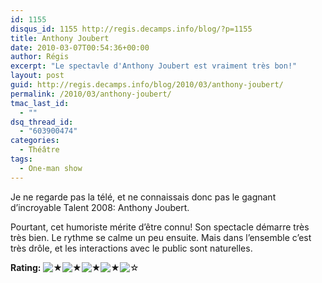 ```yaml
---
id: 1155
disqus_id: 1155 http://regis.decamps.info/blog/?p=1155
title: Anthony Joubert
date: 2010-03-07T00:54:36+00:00
author: Régis
excerpt: "Le spectavle d'Anthony Joubert est vraiment très bon!"
layout: post
guid: http://regis.decamps.info/blog/2010/03/anthony-joubert/
permalink: /2010/03/anthony-joubert/
tmac_last_id:
  - ""
dsq_thread_id:
  - "603900474"
categories:
  - Théâtre
tags:
  - One-man show
---
```

Je ne regarde pas la télé, et ne connaissais donc pas le gagnant d’incroyable Talent 2008: Anthony Joubert.

Pourtant, cet humoriste mérite d’être connu! Son spectacle démarre très très bien. Le rythme se calme un peu ensuite. Mais dans l’ensemble c’est très drôle, et les interactions avec le public sont naturelles. 

**Rating:** ![&#9733;](/blog/wp-content/plugins/xavins-review-ratings/default/star.png "4/5")![&#9733;](/blog/wp-content/plugins/xavins-review-ratings/default/star.png "4/5")![&#9733;](/blog/wp-content/plugins/xavins-review-ratings/default/star.png "4/5")![&#9733;](/blog/wp-content/plugins/xavins-review-ratings/default/star.png "4/5")![&#9734;](/blog/wp-content/plugins/xavins-review-ratings/default/blank_star.png "4/5") 
